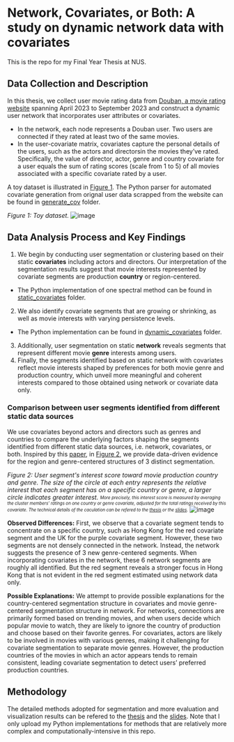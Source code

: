 
# Network, Covariates, or Both: A study on dynamic network data with covariates

This is the repo for my Final Year Thesis at NUS.

## Data Collection and Description
In this thesis, we collect user movie rating data from [Douban, a movie rating website](https://movie.douban.com/) spanning April 2023 to September 2023 and construct a dynamic user network that incorporates user attributes or covariates. 
- In the network, each node represents a Douban user. Two users are connected if they rated at least two of the same movies.
- In the user-covariate matrix, covariates capture the personal details of the users, such as the actors and directorsin the movies they’ve rated. Specifically, the value of director, actor, genre and country covariate for a user equals the sum of rating scores (scale from 1 to 5) of all movies associated with a specific covariate rated by a user.

A toy dataset is illustrated in [Figure 1](https://github.com/user-attachments/assets/c3396368-00aa-47e2-9a95-9cfcbe52c516).
The Python parser for automated covariate generation from orignal user data scrapped from the website can be found in [generate_cov](https://github.com/maggie980000/FYP-code/tree/main/generate_cov) folder.


*Figure 1: Toy  dataset.*
![image](https://github.com/user-attachments/assets/c3396368-00aa-47e2-9a95-9cfcbe52c516)




## Data Analysis Process and Key Findings

1. We begin by conducting user segmentation or clustering based on their static **covariates** including actors and directors. Our interpretation of the segmentation results suggest that movie interests represented by covariate segments are production **country** or region-centered.
  - The Python implementation of one spectral method can be found in [static_covariates](https://github.com/maggie980000/FYP-code/tree/main/static_covariates) folder.
2. We also identify covariate segments that are growing or shrinking, as well as movie interests with varying persistence levels.
  - The Python implementation can be found in [dynamic_covariates](https://github.com/maggie980000/FYP-code/tree/main/dynamic_covariates) folder.
3. Additionally, user segmentation on static **network** reveals segments that represent different movie **genre** interests among users.
4. Finally, the segments identified based on static network with covariates reflect movie interests shaped by preferences for both movie genre and production country, which unveil more meaningful and coherent interests compared to those obtained using network or covariate data only.


### Comparison between user segments identified from different static data sources
We use covariates beyond actors and directors such as genres and countries to compare the underlying factors shaping the segments identified from different static data sources, i.e. network, covariates, or both. Inspired by this [paper](https://github.com/maggie980000/FYP-code/blob/main/references/2018-AOAS-text_with_graph_facebook.pdf), in [Figure 2](https://github.com/user-attachments/assets/786c4a16-2bc9-4a16-b0ff-69aea15806cb), we provide data-driven evidence for the region and genre-centered structures of 3 distinct segmentation.




*Figure 2: User segment's interest score toward movie production country and genre. The size of the circle at each entry represents the relative interest that each segment has on a specific country or genre, a larger circle indicates greater interest.*
<sub><sup>*More precisely, this interest score is measured by averaging the cluster members' ratings on one country or genre covariate, adjusted for the total ratings received by this covariate. The technical details of the caculation can be refered to the [thesis](https://github.com/maggie980000/FYP-code/blob/main/Thesis_Bao_Jiaqi_A0211257N_Final-1.pdf) or the [slides](https://github.com/maggie980000/FYP-code/blob/main/Thesis_Slides%20(1).pdf).*</sup></sub>
![image](https://github.com/user-attachments/assets/786c4a16-2bc9-4a16-b0ff-69aea15806cb)

**Observed Differences:**
First, we observe that a covariate segment tends to concentrate on a specific country, such as Hong Kong for the red covariate segment and the UK for the purple covariate segment. However, these two segments are not densely connected in the network. Instead, the network suggests the presence of 3 new genre-centered segments. When incorporating covariates in the network, these 6 network segments are roughly all identified. But the red segment reveals a stronger focus in Hong Kong that is not evident in the red segment estimated using network data only.

**Possible Explanations:**
We attempt to provide possible explanations for the country-centered segmentation structure in covariates and movie genre-centered segmentation structure in network. For networks, connections are primarily formed based on trending movies, and when users decide which popular movie to watch, they are likely to ignore the country of production and choose based on their favorite genres. For covariates, actors are likely to be involved in movies with various genres, making it challenging for covariate segmentation to separate movie genres. However, the production countries of the movies in which an actor appears tends to remain consistent, leading covariate segmentation to detect users’ preferred production countries.



## Methodology 

The detailed methods adopted for segmentation and more evaluation and visualization results can be refered to the [thesis](https://github.com/maggie980000/FYP-code/blob/main/Thesis_Bao_Jiaqi_A0211257N_Final-1.pdf) and the [slides](https://github.com/maggie980000/FYP-code/blob/main/Thesis_Slides%20(1).pdf).
Note that I only upload my Python implementations for methods that are relatively more complex and computationally-intensive in this repo.


